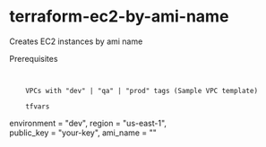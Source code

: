 # terraform-ec2-by-ami-name

Creates EC2 instances by ami name


Prerequisites
``` 
   

    VPCs with "dev" | "qa" | "prod" tags (Sample VPC template)

    tfvars
```    

environment   = "dev",
region        = "us-east-1",	
public_key    = "your-key",	
ami_name        = ""

```
